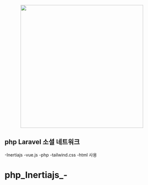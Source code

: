 <p align="center"><img src="storage\app\public\images\main.png" width="400"></p>



## php Laravel 소셜 네트워크

-Inertiajs
-vue.js
-php
-tailwind.css
-html
사용


# php_Inertiajs_-
